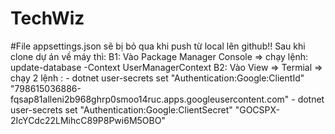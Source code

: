 # TechWiz
#File appsettings.json sẽ bị bỏ qua khi push từ local lên github!!
Sau khi clone dự án về máy thì: 
B1: Vào Package Manager Console =>  chạy lệnh: update-database -Context UserManagerContext 
B2: Vào View => Termial => chạy 2 lệnh : - dotnet user-secrets set "Authentication:Google:ClientId" "798615036886-fqsap81alleni2b968ghrp0smoo14ruc.apps.googleusercontent.com"
                                        - dotnet user-secrets set "Authentication:Google:ClientSecret" "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"

